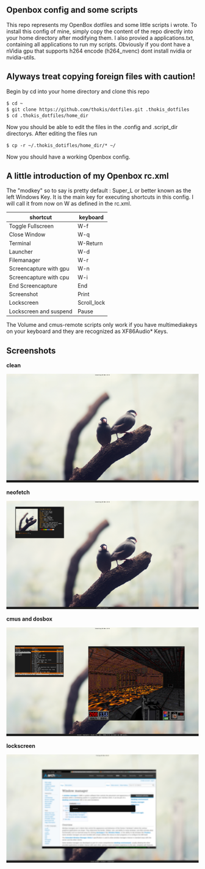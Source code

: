 ## Openbox config and some scripts ##

This repo represents my OpenBox dotfiles and some little scripts i wrote.
To install this config of mine, simply copy the content of the repo directly into your home directory after modifying them.
I also provied a applications.txt, containing all applications to run my scripts. Obviously if you dont have a nVidia gpu that supports h264 encode (h264_nvenc) dont install nvidia or nvidia-utils.

## Alyways treat copying foreign files with caution! ##

Begin by cd into your home directory and clone this repo

    $ cd ~
    $ git clone https://github.com/thokis/dotfiles.git .thokis_dotfiles
    $ cd .thokis_dotfiles/home_dir
    
Now you should be able to edit the files in the .config and .script_dir directorys. After editing the files run

    $ cp -r ~/.thokis_dotifles/home_dir/* ~/
    
Now you should have a working Openbox config.

## A little introduction of my Openbox rc.xml ##

The "modkey" so to say is pretty default : Super_L or better known as the left Windows Key. It is the main key for executing shortcuts in this config. I will call it from now on W as defined in the rc.xml.

shortcut  | keyboard
------------- | -------------
Toggle Fullscreen | W-f
Close Window | W-q
Terminal | W-Return
Launcher | W-d
Filemanager | W-r
Screencapture with gpu  | W-n
Screencapture with cpu | W-i
End Screencapture | End
Screenshot | Print
Lockscreen | Scroll_lock
Lockscreen and suspend | Pause

The Volume and cmus-remote scripts only work if you have multimediakeys on your keyboard and they are recognized as XF86Audio*
Keys.

## Screenshots ##

**clean**

![picture alt](https://raw.githubusercontent.com/thokis/dotfiles/master/screens/clean.jpg)

**neofetch**

![picture alt](https://raw.githubusercontent.com/thokis/dotfiles/master/screens/clean_neofetch.jpg)

**cmus and dosbox**

![picture alt](https://raw.githubusercontent.com/thokis/dotfiles/master/screens/cmus_blood.jpg)

**lockscreen**

![picture alt](https://raw.githubusercontent.com/thokis/dotfiles/master/screens/.lock.jpg)
